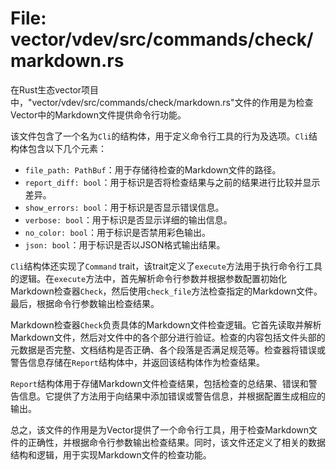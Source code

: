 # File: vector/vdev/src/commands/check/markdown.rs

在Rust生态vector项目中，"vector/vdev/src/commands/check/markdown.rs"文件的作用是为检查Vector中的Markdown文件提供命令行功能。

该文件包含了一个名为`Cli`的结构体，用于定义命令行工具的行为及选项。`Cli`结构体包含以下几个元素：

- `file_path: PathBuf`：用于存储待检查的Markdown文件的路径。
- `report_diff: bool`：用于标识是否将检查结果与之前的结果进行比较并显示差异。
- `show_errors: bool`：用于标识是否显示错误信息。
- `verbose: bool`：用于标识是否显示详细的输出信息。
- `no_color: bool`：用于标识是否禁用彩色输出。
- `json: bool`：用于标识是否以JSON格式输出结果。

`Cli`结构体还实现了`Command` trait，该trait定义了`execute`方法用于执行命令行工具的逻辑。在`execute`方法中，首先解析命令行参数并根据参数配置初始化Markdown检查器`Check`，然后使用`check_file`方法检查指定的Markdown文件。最后，根据命令行参数输出检查结果。

Markdown检查器`Check`负责具体的Markdown文件检查逻辑。它首先读取并解析Markdown文件，然后对文件中的各个部分进行验证。检查的内容包括文件头部的元数据是否完整、文档结构是否正确、各个段落是否满足规范等。检查器将错误或警告信息存储在`Report`结构体中，并返回该结构体作为检查结果。

`Report`结构体用于存储Markdown文件检查结果，包括检查的总结果、错误和警告信息。它提供了方法用于向结果中添加错误或警告信息，并根据配置生成相应的输出。

总之，该文件的作用是为Vector提供了一个命令行工具，用于检查Markdown文件的正确性，并根据命令行参数输出检查结果。同时，该文件还定义了相关的数据结构和逻辑，用于实现Markdown文件的检查功能。

